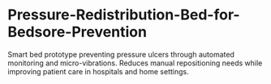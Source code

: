 # Pressure-Redistribution-Bed-for-Bedsore-Prevention
Smart bed prototype preventing pressure ulcers through automated monitoring and micro-vibrations. Reduces manual repositioning needs while improving patient care in hospitals and home settings.
